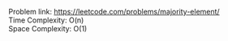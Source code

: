 Problem link: https://leetcode.com/problems/majority-element/ </br>
Time Complexity: O(n) </br>
Space Complexity: O(1)
